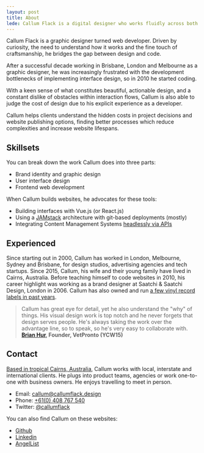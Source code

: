```yaml
---
layout: post
title: About
lede: Callum Flack is a digital designer who works fluidly across both brand and product to make pragmatic, poetic websites and apps.
---
```


<!-- <div class="ParagraphImage w-1x3 w-lg-3x12 m-r6 p-b3">
<img src="/images/cf-dwts-01-face2.jpg" alt="">
</div> -->

<!-- > The quality of the connections is the key to quality _— Charles Eames_ -->

<!-- @[LazyImage](post src="https://res.cloudinary.com/pw-img-cdn/image/upload/v1522317177/okok/callum-beach-bw.jpg") -->

<!-- @[LazyImage](post local src="/images/cf-2.jpg") -->

<!-- Hi, Callum Flack. I'm a digital designer who works fluidly across both brand and product to make pragmatic, poetic websites and apps. -->

<!-- I'm a graphic designer by trade. I've been immersed in interface design and user experience design since 2006, when I couldn't figure out how to update my MySpace profile.  -->

<!-- <p class="Lede">Hi! I'm Callum. I provide web design and technology services for business owners and creative leaders who are driven to establish trust and inspire change.</p> -->

<!-- LFunctional simplicity is the result of hard, iterative design work. but they are never simply about making things it look nice. -->

<!-- Seamless web experiences that live up to their promises create audiences and grow business. What it looks like is your promise. How it works is the measure of it. I believe that the two main factors that drive user interface excellence are design rooted in a deep understanding of user intentions, and the ability to execute that design in code. -->

<!-- Seamless web experiences that live up to their promises create audiences and grow business. What it looks like is your promise. How it works is the measure of it. I believe that the two primary factors for user interface excellence are design rooted in deep understanding of user intentions, and the ability to execute design in code. I address both by being a designer who codes: I design interfaces that live up to the brand promise, and I execute in code the stack of details that keep the promise. -->

<!-- Designing for online attention is hard. And it's doubly difficult to get good design converted into code that you can see working in the hands of your audience, on time and exceeding expectations.  -->

<!-- Unexpected consequences and unforseen scope revisions are common when design tries to become code. The communication bottleneck increases as quality assurance attempts to play catchup to the discovery of new customer intentions, feature requests, issue tracking, production management and website maintenance—I ran into all these troubles myself. So in 2010, after a decade as a graphic designer, I took matters into my own hands and decided to learn to code. -->

<!-- Now I can help you bridge the widening gap between design and development. -->

<!-- Cost overruns, production management, bugs issues, stre  -->

<!-- I design interfaces that live up to the brand promise, and I execute in code the stack of details that keep the promise. Which means I have to understand your intent, what what you offer to your audience. I can only do this in collaboration. So I ask my clients to participate directly with me to understand their audience, prioritise the work within constraints and define what a better tomorrow looks like. -->

<!-- successful digital products and services are made of. -->

<!-- While focussed on design, I'm also an accomplished frontend developer. Being able to code means design is no longer fanciful but rather a choice made with the knowledge of what it takes to build it. In turn, this also means greater scope understanding and better decision making, in turn allowing higher rates of design iteration. -->

<!-- Being able to code means design is no longer fanciful but rather a choice made with the knowledge of what it takes to build it. In turn, this also means greater understanding of project requirements and better decision making, allowing more confidence to focus on what matters: designing for your customer's intentions. -->

<!-- After all, that's what why they're your customers, and that's how they'll stay your customers. -->

<!-- My passions lie at the intersection of digital user experiences and storytelling; leading teams in reframing and reimagining complex user interactions and technology problems. In my ten years experience, I’ve built a tool chest of technical architectural skills and blended that with a user-first sensibility. I’ve become an effective bridge between the technology and creative worlds. -->

<!-- higher rates of design iteration. -->

<!-- In my spare time, I collect vinyl records of every kind. Finding the uncommon on forgotten records is a constant lesson in noticing details. I also write a <a target="_blank" href="https://callumflack.blog">blog</a> about these kinds of "things inbetween". -->

<!-- Callum Flack is a graphic designer turned web developer. He is driven by large beauty, small wonder and the curiosity of _why?_. -->

<!-- Callum Flack is a graphic designer turned web developer. Driven by wonder, beauty and curiosity, he bridges the gap between design and code. -->

Callum Flack is a graphic designer turned web developer. Driven by curiosity, the need to understand how it works and the fine touch of craftsmanship, he bridges the gap between design and code.

<!-- He is driven by wonder, beauty and curiosity. -->

<!-- Callum bridges the gap between design and code.  -->

After a successful decade working in Brisbane, London and Melbourne as a graphic designer, he was increasingly frustrated with the development bottlenecks of implementing interface design, so in 2010 he started coding.

<!-- Unexpected consequences and unforseen scope revisions are common when design tries to become code. The communication bottleneck increases as quality assurance attempts to play catchup to the discovery of new customer intentions, feature requests, issue tracking, production management and website maintenance—I ran into all these troubles myself. So in 2010, after a decade as a graphic designer, I took matters into my own hands and decided to learn to code. -->

With a keen sense of what constitutes beautiful, actionable design, and a constant dislike of obstacles within interaction flows, Callum is also able to judge the cost of design due to his explicit experience as a developer.

Callum helps clients understand the hidden costs in project decisions and website publishing options, finding better processes which reduce complexities and increase website lifespans.

<!-- With this explicit experience as a "doer", -->
<!-- which creates the time and confidence to focus building the interface..  -->
<!-- coalface -->
<!-- > The quality of the connections is the key to quality.**Charles Eames** -->
<!-- With his experience as a "doer", he helps clients clarify decisions and reduce project complexities which creates the time and confidence to focus building the interface. -->
<!-- on what matters: executing for business goals and customer intentions -->
<!-- Callum collects typefaces, records, names as tokens of small wonder. -->

## Skillsets

You can break down the work Callum does into three parts:

- Brand identity and graphic design
- User interface design
  <!-- - Digital editorial design -->
- Frontend web development

When Callum builds websites, he advocates for these tools:

<!-- When I develop websites, I'm familiar with and advocate for these tools: -->

- Building interfaces with Vue.js (or React.js)
- Using a <a target="_blank" href="https://jamstack.org/">JAMstack</a> architecture with git-based deployments (mostly)
- Integrating Content Management Systems <a target="_blank" href="https://en.wikipedia.org/wiki/Headless_content_management_system">headlessly via APIs</a>

<!-- (when it's not a web application) -->
<!-- - PostCSS or Sass -->

<!-- Through his blog, Callum places importance on the skill of writing. Not only are people more likely to pay attention to clear, concise writing, personal insight is often only gained with brutal editing. -->

## Experienced

Since starting out in 2000, Callum has worked in London, Melbourne, Sydney and Brisbane, for design studios, advertising agencies and tech startups. Since 2015, Callum, his wife and their young family have lived in Cairns, Australia. Before teaching himself to code websites in 2010, his career highlight was working as a brand designer at Saatchi & Saatchi Design, London in 2006. Callum has also owned and run <a target="_blank" href="https://www.discogs.com/artist/2452856-Callum-Flack">a few vinyl record labels in past years</a>.

<!-- , so I know how to create products for a niche community. -->

> Callum has great eye for detail, yet he also understand the "why" of things. His visual design work is top notch and he never forgets that design serves people. He's always taking the work over the advantage line, so to speak, so he's very easy to collaborate with. **<a class="icon-targetblan" target="_blank" href="https://www.linkedin.com/in/brianhur/">Brian Hur</a>, Founder, VetPronto (YCW15)**

<!-- > Development isn't simple. It’s easy working with Callum because he understands this. We work well together to understand problems, define options, improve systems and decide on the course of action." _— <a class="icon-targetblan" target="_blank" href="https://github.com/barryph">Barry Phillip Hall</a>, JavaScript engineer_ -->

<!-- https://github.com/barryph -->

<!-- ## Ways to engage my services

* Improve or redesign your existing digital branding and/or website systems.
* Create a new digital brand and/or website systems from scratch.
* Collaborate as a specialist digital design partner to build and enhance your brand,
  customer workflows or customer community over time. -->

## Contact

<a class="icon-targetblan" target="_blank" href="https://www.instagram.com/p/BXbsNdrAt-v">Based in tropical Cairns, Australia</a>, Callum works with local, interstate and international clients. He plugs into product teams, agencies or work one-to-one with business owners. He enjoys travelling to meet in person.

- Email: <a class="icon-targetBlank" target="_blank" href="mailto:callum@callumflack.design">callum@callumflack.design</a>
- Phone: [+61(0) 408 767 540](tel:610-408-767-540)
- Twitter: <a class="icon-targetBlank" target="_blank" href="https://twitter.com/callumflack">@callumflack</a>

<!-- Schedule: <a class="icon-targetBlank" target="_blank" href="https://calendly.com/callumflack">callumflack</a> -->

You can also find Callum on these websites:

<!-- - <a class="icon-targetBlank" target="_blank" href="https://www.instagram.com/callumflack/">Instagram</a> -->

- <a class="icon-targetBlank" target="_blank" href="https://github.com/callumflack">Github</a>
- <a class="icon-targetBlank" target="_blank" href="https://linkedin.com/in/callumflack">Linkedin</a>
- <a class="icon-targetBlank" target="_blank" href="https://angel.co/callumflack-gmail-com">AngelList</a>

<!-- The best way to keep in touch is to signup for my bi-monthly newsletter about visual design, user experience and website development through the lens of people and attention:

<div class="fs-scale-reset">
  @[NewsletterSignupForm]
</div> -->
